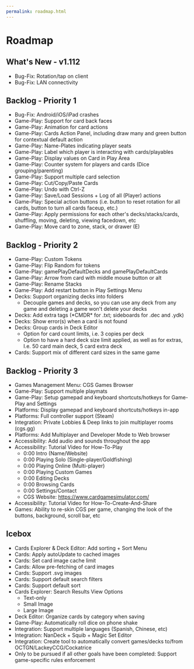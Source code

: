 ```yaml
---
permalink: roadmap.html
---
```


# Roadmap

## What's New - v1.112
- Bug-Fix: Rotation/tap on client
- Bug-Fix: LAN connectivity

## Backlog - Priority 1
- Bug-Fix: Android/iOS/iPad crashes
- Game-Play: Support for card back faces
- Game-Play: Animation for card actions
- Game-Play: Cards Action Panel, including draw many and green button for contextual default action
- Game-Play: Name-Plates indicating player seats
- Game-Play: Label which player is interacting with cards/playables
- Game-Play: Display values on Card in Play Area
- Game-Play: Counter system for players and cards (Dice grouping/parenting)
- Game-Play: Support multiple card selection
- Game-Play: Cut/Copy/Paste Cards
- Game-Play: Undo with Ctrl-Z
- Game-Play: Save/Load Sessions + Log of all (Player) actions
- Game-Play: Special action buttons (i.e. button to reset rotation for all cards, button to turn all cards faceup, etc.)
- Game-Play: Apply permissions for each other's decks/stacks/cards, shuffling, moving, deleting, viewing facedown, etc
- Game-Play: Move card to zone, stack, or drawer (E)

## Backlog - Priority 2
- Game-Play: Custom Tokens
- Game-Play: Flip Random for tokens
- Game-Play: gamePlayDefaultDecks and gamePlayDefaultCards
- Game-Play: Arrow from card with middle mouse button or alt
- Game-Play: Rename Stacks
- Game-Play: Add restart button in Play Settings Menu
- Decks: Support organizing decks into folders
  - Decouple games and decks, so you can use any deck from any game and deleting a game won't delete your decks
- Decks: Add extra tags (\*CMDR\* for .txt; sideboards for .dec and .ydk) 
- Decks: Show error(s) when a card is not found
- Decks: Group cards in Deck Editor
  - Option for card count limits, i.e. 3 copies per deck
  - Option to have a hard deck size limit applied, as well as for extras, I.e. 50 card main deck, 5 card extra deck
- Cards: Support mix of different card sizes in the same game

## Backlog - Priority 3
- Games Management Menu: CGS Games Browser
- Game-Play: Support multiple playmats
- Game-Play: Setup gamepad and keyboard shortcuts/hotkeys for Game-Play and Settings
- Platforms: Display gamepad and keyboard shortcuts/hotkeys in-app
- Platforms: Full controller support (Steam)
- Integration: Private Lobbies & Deep links to join multiplayer rooms (cgs.gg)
- Platforms: Add Multiplayer and Developer Mode to Web browser
- Accessibility: Add audio and sounds throughout the app
- Accessibility: Tutorial Video for How-To-Play
  - 0:00 Intro (Name/Website)
  - 0:00 Playing Solo (Single-player/Goldfishing)
  - 0:00 Playing Online (Multi-player)
  - 0:00 Playing Custom Games
  - 0:00 Editing Decks
  - 0:00 Browsing Cards
  - 0:00 Settings/Contact
  - CGS Website: https://www.cardgamesimulator.com/
- Accessibility: Tutorial Video for How-To-Create-And-Share
- Games: Ability to re-skin CGS per game, changing the look of the buttons, background, scroll bar, etc

## Icebox
- Cards Explorer & Deck Editor: Add sorting + Sort Menu
- Cards: Apply autoUpdate to cached images
- Cards: Set card image cache limit
- Cards: Allow pre-fetching of card images
- Cards: Support .svg images
- Cards: Support default search filters
- Cards: Support default sort
- Cards Explorer: Search Results View Options
  - Text-only
  - Small Image
  - Large Image
- Deck Editor: Organize cards by category when saving
- Game-Play: Automatically roll dice on phone shake
- Integration: Support multiple languages (Spanish, Chinese, etc)
- Integration: NanDeck + Squib + Magic Set Editor
- Integration: Create tool to automatically convert games/decks to/from OCTGN/LackeyCCG/Cockatrice
- Only to be pursued if all other goals have been completed: Support game-specific rules enforcement
